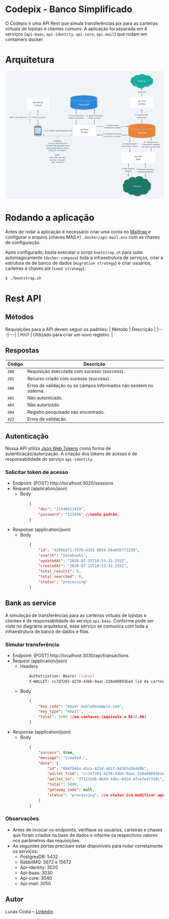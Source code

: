 # Codepix - Banco Simplificado

O Codepix é uma API Rest que simula transferências pix para as carteiras virtuais de
lojistas e clientes comuns. A aplicação foi separada em 4 serviços (`api-baas`, 
`api-identity`, `api-core`, `api-mail`) que rodam em containers docker.

# Arquitetura

![](./.github/assets/codepix-bank-simulator-arch.png)

# Rodando a aplicação
Antes de rodar a aplicação é necessário criar uma conta no [Mailtrap](https://mailtrap.io/) e 
configurar o arquivo (chaves MAIL*) `.docker/api-mail.env` com as chaves de configuração.

Após configurado, basta executar o script `bootstrap.sh` para subir automagicamente (`docker-compose`) 
toda a infraestrutura de serviços, criar a estrutura de de banco de dados (`migration strategy`) e 
criar usuários, carteiras e chaves pix (`seed strategy`).
```sh
$ ./bootstrap.sh
```
# Rest API
## Métodos
Requisições para a API devem seguir os padrões:
| Método | Descrição |
|---|---|
| `POST` | Utilizado para criar um novo registro. |

## Respostas

| Código | Descrição |
|---|---|
| `200` | Requisição executada com sucesso (success).|
| `201` | Recurso criado com sucesso (success).|
| `400` | Erros de validação ou os campos informados não existem no sistema.|
| `401` | Não autenticado.|
| `403` | Não autorizado.|
| `404` | Registro pesquisado não encontrado.|
| `422` | Erros de validação.|

## Autenticação
Nossa API utiliza [Json Web Tokens](https://jwt.io/) como forma de autenticação/autorização.
A criação dos tokens de acesso é de responsabilidade do serviço `api-identity`.

### Solicitar token de acesso
+ Endpoint: [POST] http://localhost:3020/sessions
+ Request (application/json)
    + Body
        ```json
            {
                "doc": "21540411419",
                "password": "123456" //senha padrão,
            }
        ```
+ Response (application/json)
    + Body
        ```json
            {
                "id": "d295b2f1-75f0-4193-8854-50a05b771239",
                "search": "notebooks",
                "updatedAt": "2020-07-15T18:53:32.255Z",
                "createdAt": "2020-07-15T18:53:32.255Z",
                "total_results": 0,
                "total_searched": 0,
                "status": "processing"
            }
        ```

## Bank as service
A simulação de transferências para as carteiras virtuais de lojistas e clientes é de responsabilidade 
do serviço `api-baas`. Conforme pode ser visto no diagrama arquitetural, esse serviço se comunica
com toda a infraestrutura de banco de dados e filas.

### Simular transferência
+ Endpoint: [POST] http://localhost:3030/api/transactions
+ Request (application/json)
    + Headers
        ```sh
            Authotization: Bearer [token]
            X-WALLET: cc7d7281-d278-43bb-9aac-210a08893bad [id da carteira de origem]
        ```
    + Body
        ```json
            {
                "key_code": "mayer.mable@example.com",
                "key_type": "email",
                "total": 5000 //em centavos (equivale a R$50,00)
            }
        ```
+ Response (application/json)
    + Body
        ```json
            {
                "success": true,
                "message": "Created.",
                "data": {
                    "id": "0b8f9464-dbca-425d-a01f-94307d3bdd9b",
                    "wallet_from": "cc7d7281-d278-43bb-9aac-210a08893bad",
                    "wallet_to": "373232d6-8b49-44bc-8424-afce7e47316c",
                    "total": 5000,
                    "gateway_code": null,
                    "status": "processing", //o status irá modificar após ser processado pelos outros serviços (filas)
                }
            }
        ```

### Observações
+ Antes de invocar os endpoints, verifique os usuários, carteiras e chaves que foram criados na base de dados 
e informe os respectivos valores nos parâmetros das requisições.
+ As seguintes portas precisam estar disponíveis para rodar corretamente os serviços:
    + PostgresDB: 5432
    + RabbitMQ: 5672 e 15672
    + Api-identity: 3020
    + Api-baas: 3030
    + Api-core: 3040
    + Api-mail: 3050

## Autor
Lucas Costa – [Linkedin](https://www.linkedin.com/in/lucashcruzcosta/)